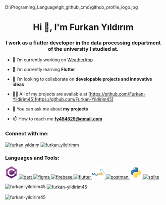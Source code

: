 D:\Programing_Language\git_github_cmd\github_profile_logo.jpg

<h1 align="center">Hi 👋, I'm Furkan Yıldırım</h1>
<h3 align="center">I work as a flutter developer in the data processing department of the university I studied at.</h3>

- 🔭 I’m currently working on [WeatherApp](https://github.com/WidgetWizard/WeatherApp)

- 🌱 I’m currently learning **Flutter**

- 👯 I’m looking to collaborate on **developable projects and innovative ideas**

- 👨‍💻 All of my projects are available at [https://github.com/Furkan-Yildirim45](https://github.com/Furkan-Yildirim45)

- 💬 You can ask me about **my projects**

- 📫 How to reach me **fy454525@gmail.com**

<h3 align="left">Connect with me:</h3>
<p align="left">
<a href="https://linkedin.com/in/furkan yıldırım" target="blank"><img align="center" src="https://raw.githubusercontent.com/rahuldkjain/github-profile-readme-generator/master/src/images/icons/Social/linked-in-alt.svg" alt="furkan yıldırım" height="30" width="40" /></a>
<a href="https://instagram.com/furkan_yildirimm" target="blank"><img align="center" src="https://raw.githubusercontent.com/rahuldkjain/github-profile-readme-generator/master/src/images/icons/Social/instagram.svg" alt="furkan_yildirimm" height="30" width="40" /></a>
</p>

<h3 align="left">Languages and Tools:</h3>
<p align="left"> <a href="https://www.w3schools.com/cs/" target="_blank" rel="noreferrer"> <img src="https://raw.githubusercontent.com/devicons/devicon/master/icons/csharp/csharp-original.svg" alt="csharp" width="40" height="40"/> </a> <a href="https://dart.dev" target="_blank" rel="noreferrer"> <img src="https://www.vectorlogo.zone/logos/dartlang/dartlang-icon.svg" alt="dart" width="40" height="40"/> </a> <a href="https://www.figma.com/" target="_blank" rel="noreferrer"> <img src="https://www.vectorlogo.zone/logos/figma/figma-icon.svg" alt="figma" width="40" height="40"/> </a> <a href="https://firebase.google.com/" target="_blank" rel="noreferrer"> <img src="https://www.vectorlogo.zone/logos/firebase/firebase-icon.svg" alt="firebase" width="40" height="40"/> </a> <a href="https://flutter.dev" target="_blank" rel="noreferrer"> <img src="https://www.vectorlogo.zone/logos/flutterio/flutterio-icon.svg" alt="flutter" width="40" height="40"/> </a> <a href="https://www.mysql.com/" target="_blank" rel="noreferrer"> <img src="https://raw.githubusercontent.com/devicons/devicon/master/icons/mysql/mysql-original-wordmark.svg" alt="mysql" width="40" height="40"/> </a> <a href="https://postman.com" target="_blank" rel="noreferrer"> <img src="https://www.vectorlogo.zone/logos/getpostman/getpostman-icon.svg" alt="postman" width="40" height="40"/> </a> <a href="https://www.python.org" target="_blank" rel="noreferrer"> <img src="https://raw.githubusercontent.com/devicons/devicon/master/icons/python/python-original.svg" alt="python" width="40" height="40"/> </a> <a href="https://www.sqlite.org/" target="_blank" rel="noreferrer"> <img src="https://www.vectorlogo.zone/logos/sqlite/sqlite-icon.svg" alt="sqlite" width="40" height="40"/> </a> </p>

<p><img align="left" src="https://github-readme-stats.vercel.app/api/top-langs?username=furkan-yildirim45&show_icons=true&locale=en&layout=compact" alt="furkan-yildirim45" /></p>

<p>&nbsp;<img align="center" src="https://github-readme-stats.vercel.app/api?username=furkan-yildirim45&show_icons=true&locale=en" alt="furkan-yildirim45" /></p>

<p><img align="center" src="https://github-readme-streak-stats.herokuapp.com/?user=furkan-yildirim45&" alt="furkan-yildirim45" /></p>
